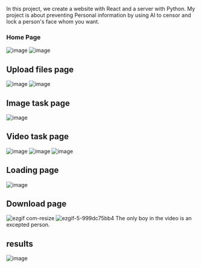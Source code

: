 In this project, we create a website with React and a server with Python. My project is about preventing Personal information by using AI to censor and lock a person's face whom you want.

### Home Page
![image](https://github.com/Raum27/Frontreact/assets/107095362/779f4535-ea4a-4942-9d38-80e3bba923ad)
![image](https://github.com/Raum27/Frontreact/assets/107095362/c452450e-9f3d-4d23-b2ef-45435098153a)


## Upload files page
![image](https://github.com/Raum27/Frontreact/assets/107095362/c766d157-1de6-433e-bb12-604cf3ccab5e)
![image](https://github.com/Raum27/Frontreact/assets/107095362/a216eeb3-05bb-4360-a791-9f3e2a8caff5)

## Image task page
![image](https://github.com/Raum27/Frontreact/assets/107095362/8f7ff458-7919-4a33-9fec-598946dddb1d)

## Video task page
![image](https://github.com/Raum27/Frontreact/assets/107095362/235d930a-cea4-4b50-8722-8e2cfc24c2f9)
![image](https://github.com/Raum27/Frontreact/assets/107095362/ccec9ec7-ca1e-4dfe-8e78-439a3c916153)
![image](https://github.com/Raum27/Frontreact/assets/107095362/772d6b8c-278a-42e7-b5e1-74cfa4ba1816)


## Loading page
![image](https://github.com/Raum27/Frontreact/assets/107095362/80ee4dee-0e6d-442b-bb97-3864b6f4811c)


## Download page
![ezgif com-resize](https://github.com/Raum27/Frontreact/assets/107095362/c5229c6f-5b95-49dd-a0a7-942623d22b7a)
![ezgif-5-999dc75bb4](https://github.com/Raum27/Frontreact/assets/107095362/7b450ce6-1d57-46ca-9fef-ba6628ecd7e6)
The only boy in the video is an excepted person.


## results
![image](https://github.com/Raum27/Frontreact/assets/107095362/9edecca1-2188-48ad-835a-f92fa6fd3f43)

